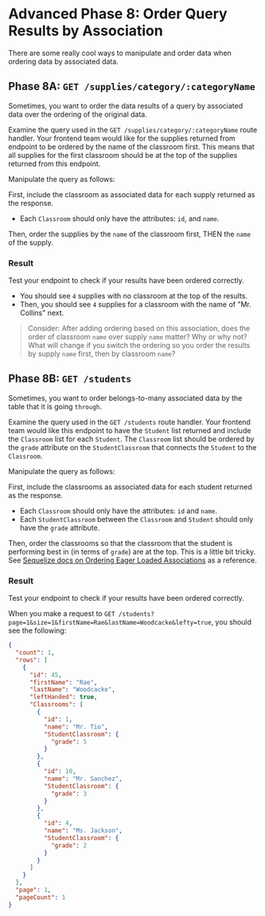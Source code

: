 # Advanced Phase 8: Order Query Results by Association

There are some really cool ways to manipulate and order data when ordering
data by associated data.

## Phase 8A: `GET /supplies/category/:categoryName`

Sometimes, you want to order the data results of a query by associated data
over the ordering of the original data.

Examine the query used in the `GET /supplies/category/:categoryName` route
handler. Your frontend team would like for the supplies returned from endpoint
to be ordered by the name of the classroom first. This means that all supplies
for the first classroom should be at the top of the supplies returned from
this endpoint.

Manipulate the query as follows:

First, include the classroom as associated data for each supply returned as
the response.

- Each `Classroom` should only have the attributes: `id`, and `name`.

Then, order the supplies by the `name` of the classroom first, THEN the `name`
of the supply.

### Result

Test your endpoint to check if your results have been ordered correctly.

- You should see `4` supplies with no classroom at the top of the results. 
- Then, you should see `4` supplies for a classroom with the name of "Mr.
  Collins" next.

>Consider: After adding ordering based on this association, does the order of
classroom `name` over supply `name` matter? Why or why not? What will change if
you switch the ordering so you order the results by supply `name` first, then by
classroom `name`?

## Phase 8B: `GET /students`

Sometimes, you want to order belongs-to-many associated data by the table that
it is going `through`.

Examine the query used in the `GET /students` route handler. Your frontend team
would like this endpoint to have the `Student` list returned and include the
`Classroom` list for each `Student`. The `Classroom` list should be ordered by
the `grade` attribute on the `StudentClassroom` that connects the `Student` to
the `Classroom`.

Manipulate the query as follows:

First, include the classrooms as associated data for each student returned as
the response.

- Each `Classroom` should only have the attributes: `id` and `name`. 
- Each `StudentClassroom` between the `Classroom` and `Student` should only have
the `grade` attribute.

Then, order the classrooms so that the classroom that the student is performing
best in (in terms of `grade`) are at the top. This is a little bit tricky.
See [Sequelize docs on Ordering Eager Loaded Associations] as a reference.

### Result

Test your endpoint to check if your results have been ordered correctly.

When you make a request to
`GET /students?page=1&size=1&firstName=Rae&lastName=Woodcacke&lefty=true`, you
should see the following:

```json
{
  "count": 1,
  "rows": [
    {
      "id": 45,
      "firstName": "Rae",
      "lastName": "Woodcacke",
      "leftHanded": true,
      "Classrooms": [
        {
          "id": 1,
          "name": "Mr. Tio",
          "StudentClassroom": {
            "grade": 5
          }
        },
        {
          "id": 10,
          "name": "Mr. Sanchez",
          "StudentClassroom": {
            "grade": 3
          }
        },
        {
          "id": 4,
          "name": "Ms. Jackson",
          "StudentClassroom": {
            "grade": 2
          }
        }
      ]
    }
  ],
  "page": 1,
  "pageCount": 1
}
```

[Sequelize docs on Ordering Eager Loaded Associations]: https://sequelize.org/master/manual/eager-loading.html#ordering-eager-loaded-associations
